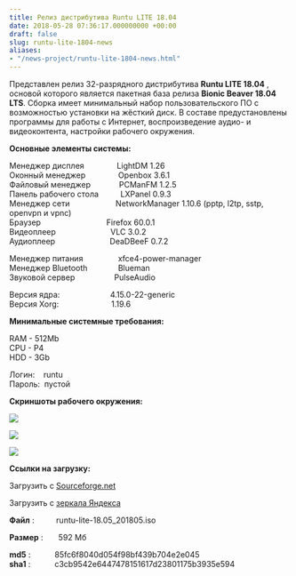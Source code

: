 ```yaml
---
title: Релиз дистрибутива Runtu LITE 18.04
date: 2018-05-28 07:36:17.000000000 +00:00
draft: false
slug: runtu-lite-1804-news
aliases:
- "/news-project/runtu-lite-1804-news.html"
---
```


Представлен релиз 32-разрядного дистрибутива **Runtu LITE 18.04** , основой которого является пакетная база релиза **Bionic Beaver 18.04 LTS**. Сборка имеет минимальный набор пользовательского ПО с возможностью установки на жёсткий диск. В составе предустановлены программы для работы с Интернет, воспроизведение аудио- и видеоконтента, настройки рабочего окружения.  
  
  
 **Основные элементы системы:**  
  
Менеджер дисплея&nbsp; &nbsp; &nbsp; &nbsp; &nbsp; &nbsp; &nbsp; &nbsp;LightDM 1.26  
Оконный менеджер&nbsp; &nbsp; &nbsp; &nbsp; &nbsp; &nbsp; &nbsp; &nbsp;Openbox 3.6.1  
Файловый менеджер&nbsp; &nbsp; &nbsp; &nbsp; &nbsp; &nbsp; &nbsp;PCManFM 1.2.5  
Панель рабочего стола&nbsp; &nbsp; &nbsp; &nbsp; &nbsp; LXPanel 0.9.3  
Менеджер сети&nbsp; &nbsp; &nbsp; &nbsp; &nbsp; &nbsp; &nbsp; &nbsp; &nbsp; &nbsp; &nbsp;NetworkManager 1.10.6 (pptp, l2tp, sstp, openvpn и vpnc)  
Браузер&nbsp; &nbsp; &nbsp; &nbsp; &nbsp; &nbsp; &nbsp; &nbsp; &nbsp; &nbsp; &nbsp; &nbsp; &nbsp; &nbsp; &nbsp; Firefox 60.0.1  
Видеоплеер&nbsp; &nbsp; &nbsp; &nbsp; &nbsp; &nbsp; &nbsp; &nbsp; &nbsp; &nbsp; &nbsp; &nbsp; &nbsp;VLC 3.0.2  
Аудиоплеер&nbsp; &nbsp; &nbsp; &nbsp; &nbsp; &nbsp; &nbsp; &nbsp; &nbsp; &nbsp; &nbsp; &nbsp; &nbsp;DeaDBeeF 0.7.2  
  
Менеджер питания&nbsp; &nbsp; &nbsp; &nbsp; &nbsp; &nbsp; &nbsp; &nbsp; xfce4-power-manager  
Менеджер Bluetooth&nbsp; &nbsp; &nbsp; &nbsp; &nbsp; &nbsp; &nbsp; Blueman  
Звуковой сервер&nbsp; &nbsp; &nbsp; &nbsp; &nbsp; &nbsp; &nbsp; &nbsp; &nbsp; PulseAudio  
  
Версия ядра:&nbsp; &nbsp; &nbsp; &nbsp; &nbsp; &nbsp; &nbsp; &nbsp; &nbsp; &nbsp; &nbsp; &nbsp;4.15.0-22-generic  
Версия Xorg:&nbsp; &nbsp; &nbsp; &nbsp; &nbsp; &nbsp; &nbsp; &nbsp; &nbsp; &nbsp; &nbsp; &nbsp; 1.19.6  
   
  
 **Минимальные системные требования:**  
  
RAM - 512Mb  
CPU - P4  
HDD - 3Gb  
  
Логин:&nbsp; &nbsp; runtu  
Пароль:&nbsp; пустой  
  
  
 **Скриншоты рабочего окружения:**  
  
  
[![](http://img12.lostpic.net/2018/05/27/8e66fcbb2edaabf2466fd6b8acb56206.th.png)](http://lostpic.net/image/clvg)

[![](http://img12.lostpic.net/2018/05/27/b2d7451c8435e6946eb081f8533da7e3.th.png)](http://lostpic.net/image/clvK)

[![](http://img12.lostpic.net/2018/05/27/2c4dd9a62d27120ce2778892506d6993.th.png)](http://lostpic.net/image/clvk)  
  
  
  
 **Ссылки на загрузку:**  
  
Загрузить с [Sourceforge.net](https://sourceforge.net/projects/runtu/files/runtu%2018.04/LITE/runtu-lite-18.04_201805.iso/download)  
  
Загрузить с [зеркала Яндекса](http://mirror.yandex.ru/runtu/runtu%2018.04/LITE/runtu-lite-18.04_201805.iso)  
  
  
**Файл** :&nbsp; &nbsp; &nbsp; &nbsp; &nbsp; runtu-lite-18.05\_201805.iso  
  
**Размер** :&nbsp; &nbsp; &nbsp; &nbsp;592 Мб  
  
**md5** :&nbsp; &nbsp; &nbsp; &nbsp; &nbsp; &nbsp;85fc6f8040d054f98bf439b704e2e045  
**sha1** :&nbsp; &nbsp; &nbsp; &nbsp; &nbsp; &nbsp;c3cb9542e6447478151617d23801175b3935e594

